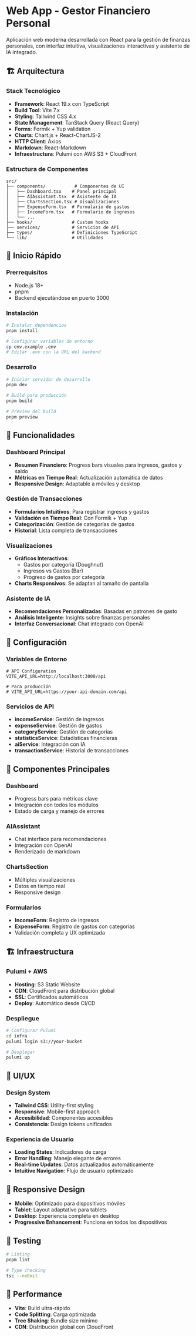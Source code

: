 # Web App - Gestor Financiero Personal

Aplicación web moderna desarrollada con React para la gestión de finanzas personales, con interfaz intuitiva, visualizaciones interactivas y asistente de IA integrado.

## 🏗️ Arquitectura

### Stack Tecnológico

- **Framework**: React 19.x con TypeScript
- **Build Tool**: Vite 7.x
- **Styling**: Tailwind CSS 4.x
- **State Management**: TanStack Query (React Query)
- **Forms**: Formik + Yup validation
- **Charts**: Chart.js + React-ChartJS-2
- **HTTP Client**: Axios
- **Markdown**: React-Markdown
- **Infraestructura**: Pulumi con AWS S3 + CloudFront

### Estructura de Componentes

```
src/
├── components/           # Componentes de UI
│   ├── Dashboard.tsx    # Panel principal
│   ├── AIAssistant.tsx  # Asistente de IA
│   ├── ChartsSection.tsx # Visualizaciones
│   ├── ExpenseForm.tsx  # Formulario de gastos
│   ├── IncomeForm.tsx   # Formulario de ingresos
│   └── ...
├── hooks/               # Custom hooks
├── services/            # Servicios de API
├── types/               # Definiciones TypeScript
└── lib/                 # Utilidades
```

## 🚀 Inicio Rápido

### Prerrequisitos

- Node.js 18+
- pnpm
- Backend ejecutándose en puerto 3000

### Instalación

```bash
# Instalar dependencias
pnpm install

# Configurar variables de entorno
cp env.example .env
# Editar .env con la URL del backend
```

### Desarrollo

```bash
# Iniciar servidor de desarrollo
pnpm dev

# Build para producción
pnpm build

# Preview del build
pnpm preview
```

## 🎨 Funcionalidades

### Dashboard Principal

- **Resumen Financiero**: Progress bars visuales para ingresos, gastos y saldo
- **Métricas en Tiempo Real**: Actualización automática de datos
- **Responsive Design**: Adaptable a móviles y desktop

### Gestión de Transacciones

- **Formularios Intuitivos**: Para registrar ingresos y gastos
- **Validación en Tiempo Real**: Con Formik + Yup
- **Categorización**: Gestión de categorías de gastos
- **Historial**: Lista completa de transacciones

### Visualizaciones

- **Gráficos Interactivos**:
  - Gastos por categoría (Doughnut)
  - Ingresos vs Gastos (Bar)
  - Progreso de gastos por categoría
- **Charts Responsivos**: Se adaptan al tamaño de pantalla

### Asistente de IA

- **Recomendaciones Personalizadas**: Basadas en patrones de gasto
- **Análisis Inteligente**: Insights sobre finanzas personales
- **Interfaz Conversacional**: Chat integrado con OpenAI

## 🔧 Configuración

### Variables de Entorno

```env
# API Configuration
VITE_API_URL=http://localhost:3000/api

# Para producción
# VITE_API_URL=https://your-api-domain.com/api
```

### Servicios de API

- **incomeService**: Gestión de ingresos
- **expenseService**: Gestión de gastos
- **categoryService**: Gestión de categorías
- **statisticsService**: Estadísticas financieras
- **aiService**: Integración con IA
- **transactionService**: Historial de transacciones

## 🎯 Componentes Principales

### Dashboard

- Progress bars para métricas clave
- Integración con todos los módulos
- Estado de carga y manejo de errores

### AIAssistant

- Chat interface para recomendaciones
- Integración con OpenAI
- Renderizado de markdown

### ChartsSection

- Múltiples visualizaciones
- Datos en tiempo real
- Responsive design

### Formularios

- **IncomeForm**: Registro de ingresos
- **ExpenseForm**: Registro de gastos con categorías
- Validación completa y UX optimizada

## 🏗️ Infraestructura

### Pulumi + AWS

- **Hosting**: S3 Static Website
- **CDN**: CloudFront para distribución global
- **SSL**: Certificados automáticos
- **Deploy**: Automático desde CI/CD

### Despliegue

```bash
# Configurar Pulumi
cd infra
pulumi login s3://your-bucket

# Desplegar
pulumi up
```

## 🎨 UI/UX

### Design System

- **Tailwind CSS**: Utility-first styling
- **Responsive**: Mobile-first approach
- **Accesibilidad**: Componentes accesibles
- **Consistencia**: Design tokens unificados

### Experiencia de Usuario

- **Loading States**: Indicadores de carga
- **Error Handling**: Manejo elegante de errores
- **Real-time Updates**: Datos actualizados automáticamente
- **Intuitive Navigation**: Flujo de usuario optimizado

## 📱 Responsive Design

- **Mobile**: Optimizado para dispositivos móviles
- **Tablet**: Layout adaptativo para tablets
- **Desktop**: Experiencia completa en desktop
- **Progressive Enhancement**: Funciona en todos los dispositivos

## 🧪 Testing

```bash
# Linting
pnpm lint

# Type checking
tsc --noEmit
```

## 🚀 Performance

- **Vite**: Build ultra-rápido
- **Code Splitting**: Carga optimizada
- **Tree Shaking**: Bundle size mínimo
- **CDN**: Distribución global con CloudFront
